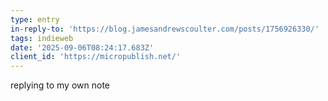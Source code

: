 ```yaml
---
type: entry
in-reply-to: 'https://blog.jamesandrewscoulter.com/posts/1756926330/'
tags: indieweb
date: '2025-09-06T08:24:17.683Z'
client_id: 'https://micropublish.net/'
---
```

replying to my own note

